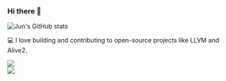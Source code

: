 ### Hi there 👋

![Jun's GitHub stats](https://github-readme-stats-tau-seven-75.vercel.app/api?username=IamYJLee&show_icons=true&theme=gotham)  
  
💻 I love building and contributing to open-source projects like LLVM and Alive2.  
  
![](https://github-readme-stats-tau-seven-75.vercel.app/api/pin?username=IamYJLee&repo=llvm-project&theme=gotham)  
![](https://github-readme-stats-tau-seven-75.vercel.app/api/pin?username=IamYJLee&repo=alive2&theme=gotham)  
